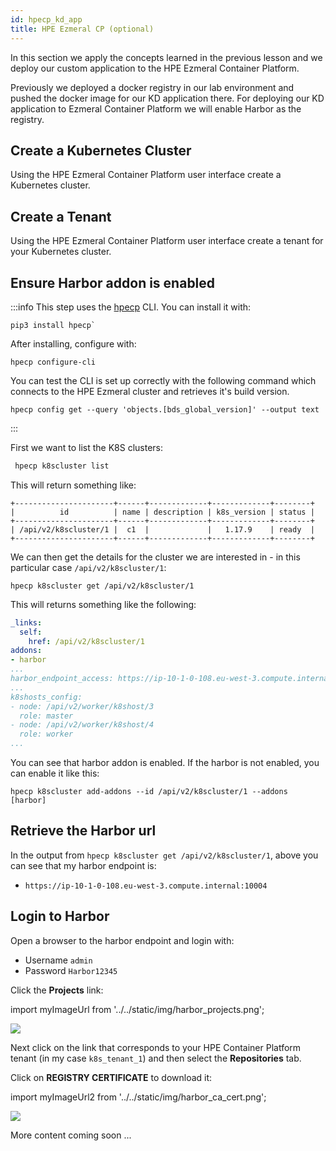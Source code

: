 ```yaml
---
id: hpecp_kd_app 
title: HPE Ezmeral CP (optional)
---
```


In this section we apply the concepts learned in the previous lesson and 
we deploy our custom application to the HPE Ezmeral Container Platform.

Previously we deployed a docker registry in our lab environment and pushed the docker image for our KD application there.
For deploying our KD application to Ezmeral Container Platform we will enable
Harbor as the registry. 

## Create a Kubernetes Cluster

Using the HPE Ezmeral Container Platform user interface create a Kubernetes cluster.

## Create a Tenant

Using the HPE Ezmeral Container Platform user interface create a tenant for your Kubernetes cluster.

## Ensure Harbor addon is enabled

:::info
This step uses the [hpecp](https://pypi.org/project/hpecp/) CLI.  You can install it with:

```
pip3 install hpecp`
```

After installing, configure with:

```
hpecp configure-cli
```

You can test the CLI is set up correctly with the following command which connects to the HPE Ezmeral cluster and retrieves it's build version.
```
hpecp config get --query 'objects.[bds_global_version]' --output text
```
:::

First we want to list the K8S clusters:

```bash
 hpecp k8scluster list
 ```
 
 This will return something like:
 
```
+----------------------+------+-------------+-------------+--------+
|          id          | name | description | k8s_version | status |
+----------------------+------+-------------+-------------+--------+
| /api/v2/k8scluster/1 |  c1  |             |   1.17.9    | ready  |
+----------------------+------+-------------+-------------+--------+
```

We can then get the details for the cluster we are interested in - in this particular case `/api/v2/k8scluster/1`:

```
hpecp k8scluster get /api/v2/k8scluster/1
```

This will returns something like the following:

```yaml
_links:
  self:
    href: /api/v2/k8scluster/1
addons:
- harbor
...
harbor_endpoint_access: https://ip-10-1-0-108.eu-west-3.compute.internal:10004
...
k8shosts_config:
- node: /api/v2/worker/k8shost/3
  role: master
- node: /api/v2/worker/k8shost/4
  role: worker
...
```

You can see that harbor addon is enabled.  If the harbor is not enabled, you can enable it like this:

```
hpecp k8scluster add-addons --id /api/v2/k8scluster/1 --addons [harbor]
```

## Retrieve the Harbor url

In the output from `hpecp k8scluster get /api/v2/k8scluster/1`, above you can see that 
my harbor endpoint is: 

- `https://ip-10-1-0-108.eu-west-3.compute.internal:10004`

## Login to Harbor

Open a browser to the harbor endpoint and login with:

- Username `admin` 
- Password `Harbor12345`

Click the **Projects** link:

import myImageUrl from '../../static/img/harbor_projects.png';

<img src={myImageUrl}/>

Next click on the link that corresponds to your HPE Container Platform tenant (in my case `k8s_tenant_1`) 
and then select the **Repositories** tab. 

Click on **REGISTRY CERTIFICATE** to download it:

import myImageUrl2 from '../../static/img/harbor_ca_cert.png';

<img src={myImageUrl2}/>

<!---
Copy ca.crt to worker and master `/etc/pki/ca-trust/source/anchors/`
Run `update-ca-trust`
--->

More content coming soon ...



